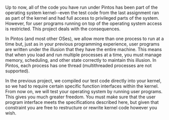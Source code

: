 Up to now, all of the code you have run under Pintos has been part of the operating system kernel--even the test code from the last assignment ran as part of the kernel and had full access to privileged parts of the system. However, for user programs running on top of the operating system access is restricted. This project deals with the consequences.

In Pintos (and most other OSes), we allow more than one process to run at a time but, just as in your previous programming experience, user programs are written under the illusion that they have the entire machine. This means that when you load and run multiple processes at a time, you must manage memory, scheduling, and other state correctly to maintain this illusion. In Pintos, each process has one thread (multithreaded processes are not supported).

In the previous project, we compiled our test code directly into your kernel, so we had to require certain specific function interfaces within the kernel. From now on, we will test your operating system by running user programs. This gives you much greater freedom. You must make sure that the user program interface meets the specifications described here, but given that constraint you are free to restructure or rewrite kernel code however you wish.
